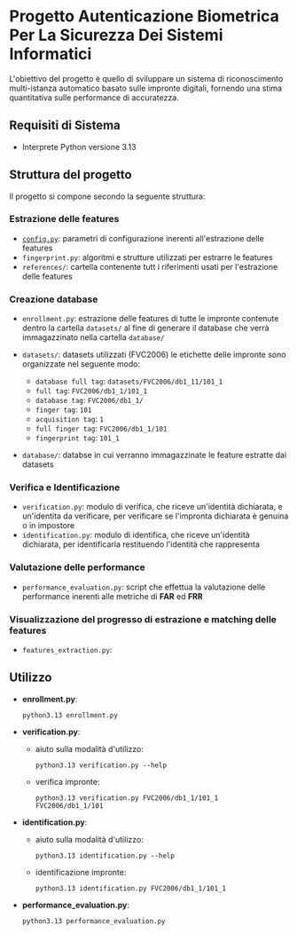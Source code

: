 # Progetto Autenticazione Biometrica Per La Sicurezza Dei Sistemi Informatici

L'obiettivo del progetto è quello di sviluppare un sistema di riconoscimento multi-istanza
automatico basato sulle impronte digitali, fornendo una stima quantitativa sulle performance di
accuratezza.

## Requisiti di Sistema

- Interprete Python versione 3.13

## Struttura del progetto

Il progetto si compone secondo la seguente struttura:

### Estrazione delle features

- [`config.py`](config.py): parametri di configurazione inerenti all'estrazione delle features
- `fingerprint.py`: algoritmi e strutture utilizzati per estrarre le features
- `references/`: cartella contenente tutt i riferimenti usati per l'estrazione delle features

### Creazione database

- `enrollment.py`: estrazione delle features di tutte le impronte contenute dentro
    la cartella `datasets/` al fine di generare il database che verrà immagazzinato nella
    cartella `database/`
- `datasets/`: datasets utilizzati (FVC2006)
    le etichette delle impronte sono organizzate nel seguente modo:

    - `database full tag`: `datasets/FVC2006/db1_11/101_1`
    - `full tag`: `FVC2006/db1_1/101_1`
    - `database tag`: `FVC2006/db1_1/`
    - `finger tag`: `101`
    - `acquisition tag`: `1`
    - `full finger tag`: `FVC2006/db1_1/101`
    - `fingerprint tag`: `101_1`
- `database/`: databse in cui verranno immagazzinate le feature estratte dai datasets

### Verifica e Identificazione

- `verification.py`: modulo di verifica, che riceve un'identità dichiarata, e un'identita da
    verificare, per verificare se l'impronta dichiarata è genuina o in impostore
- `identification.py`: modulo di identifica, che riceve un'identità dichiarata, per identificarla
    restituendo l'identità che rappresenta

### Valutazione delle performance

- `performance_evaluation.py`: script che effettua la valutazione delle performance inerenti
    alle metriche di **FAR** ed **FRR**

### Visualizzazione del progresso di estrazione e matching delle features

- `features_extraction.py`:

## Utilizzo

- **enrollment.py**:

    ```shell
    python3.13 enrollment.py
    ```

- **verification.py**:
    - aiuto sulla modalità d'utilizzo:

        ```shell
        python3.13 verification.py --help
        ```

    - verifica impronte:

        ```shell
        python3.13 verification.py FVC2006/db1_1/101_1 FVC2006/db1_1/101
        ```

- **identification.py**:
    - aiuto sulla modalità d'utilizzo:

        ```shell
        python3.13 identification.py --help
        ```

    - identificazione impronte:

        ```shell
        python3.13 identification.py FVC2006/db1_1/101_1
        ```

- **performance_evaluation.py**:

    ```shell
    python3.13 performance_evaluation.py
    ```
